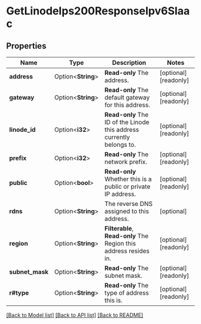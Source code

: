 # GetLinodeIps200ResponseIpv6Slaac

## Properties

Name | Type | Description | Notes
------------ | ------------- | ------------- | -------------
**address** | Option<**String**> | __Read-only__ The address. | [optional][readonly]
**gateway** | Option<**String**> | __Read-only__ The default gateway for this address. | [optional][readonly]
**linode_id** | Option<**i32**> | __Read-only__ The ID of the Linode this address currently belongs to. | [optional][readonly]
**prefix** | Option<**i32**> | __Read-only__ The network prefix. | [optional][readonly]
**public** | Option<**bool**> | __Read-only__ Whether this is a public or private IP address. | [optional][readonly]
**rdns** | Option<**String**> | The reverse DNS assigned to this address. | [optional]
**region** | Option<**String**> | __Filterable__, __Read-only__ The Region this address resides in. | [optional][readonly]
**subnet_mask** | Option<**String**> | __Read-only__ The subnet mask. | [optional][readonly]
**r#type** | Option<**String**> | __Read-only__ The type of address this is. | [optional][readonly]

[[Back to Model list]](../README.md#documentation-for-models) [[Back to API list]](../README.md#documentation-for-api-endpoints) [[Back to README]](../README.md)


